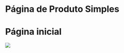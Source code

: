 # Página de Produto Simples

 # Página inicial
 <img src="https://raw.githubusercontent.com/dieegobs/pagina-de-produto-simples/main/img/P%C3%A1gina%20Finalizada.png"/>
